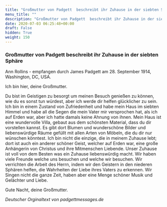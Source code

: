 ```yaml
---
title: "Großmutter von Padgett  beschreibt ihr Zuhause in der siebten Sphäre"
menu_title: ""
description: "Großmutter von Padgett  beschreibt ihr Zuhause in der siebten Sphäre"
date: 2020-07-03 06:25:48+00:00
draft: False
hidden: True
weight: 150
---
```

### Großmutter von Padgett beschreibt ihr Zuhause in der siebten Sphäre

Ann Rollins - empfangen durch James Padgett am 28. September 1914, Washington, DC, USA.

Ich bin hier, deine Großmutter.

Du bist im Geistigen zu besorgt um meinen Besuch genießen zu können, wie du es sonst tun würdest, aber ich werde dir helfen glücklicher zu sein. Ich bin in einem Zustand von Zufriedenheit und habe mein Haus im siebten Himmel und habe all die Segen die mein Vater mir versprochen hat, als ich auf Erden war, aber ich hatte damals keine Ahnung von ihnen. Mein Haus ist eine wundervolle Villa, gebaut aus dem schönsten Material, dass du dir vorstellen kannst. Es gibt dort Blumen und wunderschöne Bilder und liebenswürdige Räume gefüllt mit allen Arten von Möbeln, die du dir nur wünschen könntest. Ich bin nicht die einzige, die in meinem Zuhause lebt; dort ist auch ein anderer schöner Geist, welcher auf Erden war, eine große Anhängerin von Christus und ihre Mitmenschen Liebende. Unser Zuhause ist voll von dem Besten was ein Zuhause liebenswürdig macht. Wir haben viele Freunde welche uns besuchen und welche wir besuchen. Wir verrichten die Arbeit des Herrn, indem wir den Geistern in den niederen Sphären helfen, die Wahrheiten der Liebe ihres Vaters zu erkennen. Wir Singen nicht die ganze Zeit, haben aber eine Menge schöner Musik und Gelächter und Liebe.

Gute Nacht, deine Großmutter.

*Deutscher Orginaltext von padgettmessages.de*
